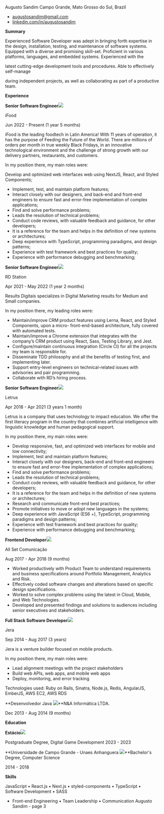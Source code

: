 ﻿Augusto Sandim Campo Grande, Mato Grosso do Sul, Brazil

- augustosandim@gmail.com
- [linkedin.com/in/augustosandim](https://www.linkedin.com/in/augustosandim)

**Summary**

Experienced Software Developer was adept in bringing forth expertise in the design, installation, testing, and maintenance of software systems. Equipped with a diverse and promising skill-set. Proficient in various platforms, languages, and embedded systems. Experienced with the

latest cutting-edge development tools and procedures. Able to effectively self-manage

during independent projects, as well as collaborating as part of a productive team.

**Experience**

**Senior Software Engineer![](Aspose.Words.c461f36c-c0e5-4ff7-b5f8-b4b48cdf62a8.001.png)**

iFood

Jun 2022 - Present (1 year 5 months)

iFood is the leading foodtech in Latin America! With 11 years of operation, it has the purpose of Feeding the Future of the World. There are millions of orders per month in true weekly Black Fridays, in an innovative technological environment and the challenge of strong growth with our delivery partners, restaurants, and customers.

In my position there, my main roles were:

Develop and optimized web interfaces web using NextJS, React, and Styled Components;

- Implement, test, and maintain platform features;
- Interact closely with our designers, and back-end and front-end engineers to ensure fast and error-free implementation of complex applications;
- Find and solve performance problems;
- Leads the resolution of technical problems;
- Conduct code reviews, with valuable feedback and guidance, for other developers;
- It is a reference for the team and helps in the definition of new systems or architectures;
- Deep experience with TypeScript, programming paradigms, and design patterns;
- Experience with test framework and best practices for quality;
- Experience with performance debugging and benchmarking;

**Senior Software Engineer![](Aspose.Words.c461f36c-c0e5-4ff7-b5f8-b4b48cdf62a8.002.png)**

RD Station

Apr 2021 - May 2022 (1 year 2 months)

Results Digitais specializes in Digital Marketing results for Medium and Small companies.

In my position there, my leading roles were:

- Maintain/improve CRM product features using Lerna, React, and Styled Components, upon a micro- front-end-based architecture, fully covered with automated tests.
- Maintain/improve a Chrome extension that integrates with the company’s CRM product using React, Sass, Testing Library, and Jest.
- Configure/maintain continuous integration (Circle CI) for all the projects my team is responsible for.
- Disseminate TDD philosophy and all the benefits of testing first, and implementing later.
- Support entry-level engineers on technical-related issues with advisories and pair programming.
- Collaborate with RD’s hiring process.

**Senior Software Engineer![](Aspose.Words.c461f36c-c0e5-4ff7-b5f8-b4b48cdf62a8.003.png)**

Letrus

Apr 2018 - Apr 2021 (3 years 1 month)

Letrus is a company that uses technology to impact education. We offer the first literacy program in the country that combines artificial intelligence with linguistic knowledge and human pedagogical support.

In my position there, my main roles were:

- Develop responsive, fast, and optimized web interfaces for mobile and low connectivity;
- Implement, test and maintain platform features;
- Interact closely with our designers, back-end and front-end engineers to ensure fast and error-free implementation of complex applications;
- Find and solve performance problems;
- Leads the resolution of technical problems;
- Conduct code reviews, with valuable feedback and guidance, for other developers;
- It is a reference for the team and helps in the definition of new systems or architectures;
- Research and communicate front-end best practices;
- Promote initiatives to move or adopt new languages in the systems;
- Deep experience with JavaScript (ES6 +), TypeScript, programming paradigms and design patterns;
- Experience with test framework and best practices for quality;
- Experience with performance debugging and benchmarking;

**Frontend Developer![](Aspose.Words.c461f36c-c0e5-4ff7-b5f8-b4b48cdf62a8.004.png)**

All Set Comunicação

Aug 2017 - Apr 2018 (9 months)

- Worked productively with Product Team to understand requirements and business specifications around Portfolio Management, Analytics and Risk.
- Effectively coded software changes and alterations based on specific design specifications.
- Worked to solve complex problems using the latest in Cloud, Mobile, and Web Technologies.
- Developed and presented findings and solutions to audiences including senior executives and stakeholders.

**Full Stack Software Developer![](Aspose.Words.c461f36c-c0e5-4ff7-b5f8-b4b48cdf62a8.005.png)**

Jera

Sep 2014 - Aug 2017 (3 years)

Jera is a venture builder focused on mobile products.

In my position there, my main roles were:

- Lead alignment meetings with the project stakeholders
- Build web APIs, web apps, and mobile web apps
- Deploy, monitoring, and error tracking

Technologies used: Ruby on Rails, Sinatra, Node.js, Redis, AngularJS, EmberJS, AWS EC2, AWS RDS

**Desenvolvedor Java ![](Aspose.Words.c461f36c-c0e5-4ff7-b5f8-b4b48cdf62a8.006.png)**N&A Informática LTDA.

Dec 2013 - Aug 2014 (9 months)

**Education**

**Estácio![](Aspose.Words.c461f36c-c0e5-4ff7-b5f8-b4b48cdf62a8.007.png)**

Postgraduate Degree, Digital Game Development 2023 - 2023

**Universidade de Campo Grande - Unaes Anhanguera ![](Aspose.Words.c461f36c-c0e5-4ff7-b5f8-b4b48cdf62a8.008.png)**Bachelor's Degree, Computer Science

2014 - 2018

**Skills**

JavaScript  •  React.js  •  Next.js  •  styled-components  •  TypeScript  •  Software Development  •  SASS 

- Front-end Engineering  •  Team Leadership  •  Communication
Augusto Sandim - page 3
